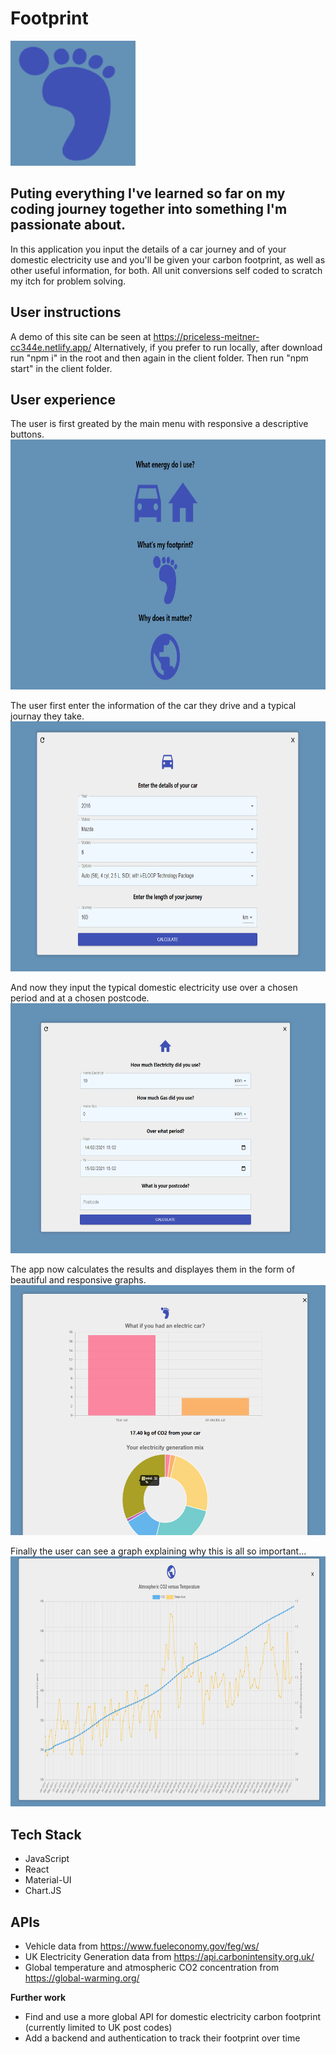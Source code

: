 # Footprint
<code><img height="200" width="200" alt="Footprint Logo" src="https://github.com/mwi079/footprint/blob/main/client/assets/footprint.PNG"></code> 


## Puting everything I've learned so far on my coding journey together into something I'm passionate about.

In this application you input the details of a car journey and of your domestic electricity use and you'll be given your carbon footprint, as well as other useful information, for both. All unit conversions self coded to scratch my itch for problem solving.

## User instructions

A demo of this site can be seen at https://priceless-meitner-cc344e.netlify.app/
Alternatively, if you prefer to run locally, after download run "npm i" in the root and then again in the client folder. Then run "npm start" in the client folder. 

## User experience

The user is first greated by the main menu with responsive a descriptive buttons. 
<code><img height="400" width="700" alt="Footprint Homepage" src="https://github.com/mwi079/footprint/blob/main/client/assets/homepage.PNG"></code> 

The user first enter the information of the car they drive and a typical journay they take.
<code><img height="400" width="700" alt="Car Menu" src="https://github.com/mwi079/footprint/blob/main/client/assets/carMenu.PNG"></code> 

And now they input the typical domestic electricity use over a chosen period and at a chosen postcode.
<code><img height="400" width="700" alt="Home Menu" src="https://github.com/mwi079/footprint/blob/main/client/assets/homeMenu.PNG"></code> 

The app now calculates the results and displayes them in the form of beautiful and responsive graphs.
<code><img height="400" width="700" alt="Results 1" src="https://github.com/mwi079/footprint/blob/main/client/assets/results1.PNG"></code> 


Finally the user can see a graph explaining why this is all so important...
<code><img height="400" width="700" alt="Temperatur vs atm CO2 trend" src="https://github.com/mwi079/footprint/blob/main/client/assets/graph.PNG"></code>


## Tech Stack

- JavaScript
- React
- Material-UI
- Chart.JS

## APIs

- Vehicle data from https://www.fueleconomy.gov/feg/ws/
- UK Electricity Generation data from https://api.carbonintensity.org.uk/
- Global temperature and atmospheric CO2 concentration from https://global-warming.org/

**Further work**

- Find and use a more global API for domestic electricity carbon footprint (currently limited to UK post codes)
- Add a backend and authentication to track their footprint over time




